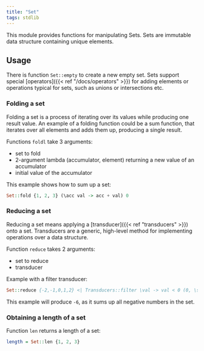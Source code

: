 ```yaml
---
title: "Set"
tags: stdlib
---
```


This module provides functions for manipulating Sets. Sets are immutable data structure containing unique elements.

## Usage
There is function `Set::empty` to create a new empty set. Sets support special [operators]({{< ref "/docs/operators" >}}) for adding elements or operations typical for sets, such as unions or intersections etc.

### Folding a set
Folding a set is a process of iterating over its values while producing one result value. An example of a folding function could be a sum function, that iterates over all elements and adds them up, producing a single result.

Functions `foldl` take 3 arguments:
* set to fold
* 2-argument lambda (accumulator, element) returning a new value of an accumulator
* initial value of the accumulator

This example shows how to sum up a set:
```haskell
Set::fold {1, 2, 3} (\acc val -> acc + val) 0
```

### Reducing a set
Reducing a set means applying a [transducer]({{< ref "transducers" >}}) onto a set. Transducers are a generic, high-level method for implementing operations over a data structure.

Function `reduce` takes 2 arguments:
* set to reduce
* transducer

Example with a filter transducer:
```haskell
Set::reduce {-2,-1,0,1,2} <| Transducers::filter \val -> val < 0 (0, \state val -> state + val, \state -> state * 2)
```

This example will produce `-6`, as it sums up all negative numbers in the set.

### Obtaining a length of a set
Function `len` returns a length of a set:
```haskell
length = Set::len {1, 2, 3}
```
